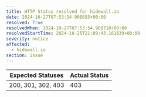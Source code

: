 ```yaml
---
title: HTTP Status resolved for hidewall.io
date: 2024-10-27T07:53:54.908695+00:00
resolved: True
resolvedWhen: 2024-10-27T07:53:54.908710+00:00
resolvedStartTime: 2024-10-25T21:09:43.161639+00:00
severity: notice
affected:
  - hidewall.io
section: issue
---
```


| Expected Statuses | Actual Status  |
|-------------------|----------------|
| 200, 301, 302, 403 | 403 |
